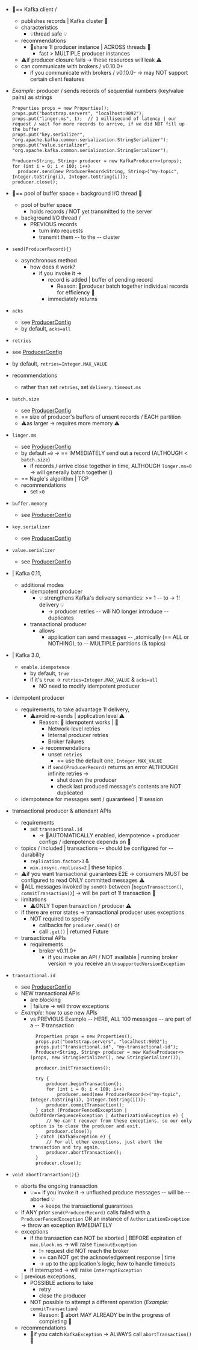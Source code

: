 * 👀== Kafka client / 
  * publishes records | Kafka cluster 👀
  * characteristics
    * 💡thread safe 💡
  * recommendations
    * 👀share 1! producer instance | ACROSS threads 👀
      * fast > MULTIPLE producer instances
  * ⚠️if producer closure fails -> these resources will leak  ⚠️
  * can communicate with brokers / v0.10.0+ 
    * if you communicate with brokers / v0.10.0- -> may NOT support certain client features

* _Example:_ producer / sends records of sequential numbers (key/value pairs) as strings
  ```
  Properties props = new Properties();
  props.put("bootstrap.servers", "localhost:9092");
  props.put("linger.ms", 1);  // 1 millisecond of latency | our request / wait for more records to arrive, if we did NOT fill up the buffer
  props.put("key.serializer", "org.apache.kafka.common.serialization.StringSerializer");
  props.put("value.serializer", "org.apache.kafka.common.serialization.StringSerializer");
  
  Producer<String, String> producer = new KafkaProducer<>(props);
  for (int i = 0; i < 100; i++)
    producer.send(new ProducerRecord<String, String>("my-topic", Integer.toString(i), Integer.toString(i)));
  producer.close();
  ```

* 👀== pool of buffer space + background I/O thread 👀 
  * pool of buffer space
    * holds records / NOT yet transmitted to the server
  * background I/O thread /
    * PREVIOUS records
      * turn into requests
      * transmit them -- to the -- cluster

* `send(ProducerRecord){}`
  * asynchronous method
    * how does it work?
      * if you invoke it -> 
        * record is added | buffer of pending record
          * Reason: 🧠producer batch together individual records for efficiency 🧠
        * immediately returns
 
* `acks`
  * see [ProducerConfig](ProducerConfig.md)
  * by default, `acks=all`

* `retries`
 * see [ProducerConfig](ProducerConfig.md)
 * by default, `retries=Integer.MAX_VALUE`
 * recommendations
   * rather than set `retries`, set `delivery.timeout.ms`

* `batch.size`
  * see [ProducerConfig](ProducerConfig.md)
  * == size of producer's buffers of unsent records / EACH partition
  * ⚠️as larger -> requires more memory ⚠️

* `linger.ms`
  * see [ProducerConfig](ProducerConfig.md)
  * by default `=0` -> == IMMEDIATELY send out a record (ALTHOUGH < `batch.size`)
    * if records / arrive close together in time, ALTHOUGH `linger.ms=0` -> will generally batch together ()
  * == Nagle's algorithm | TCP
  * recommendations
    * set `>0`

* `buffer.memory`
  * see [ProducerConfig](ProducerConfig.md)

* `key.serializer`
  * see [ProducerConfig](ProducerConfig.md)

* `value.serializer`
  * see [ProducerConfig](ProducerConfig.md)

* | Kafka 0.11,
  * additional modes
    * idempotent producer
      * 💡 strengthens Kafka's delivery semantics: >= 1 -- to -> 1! delivery 💡
        * -> producer retries -- will NO longer introduce -- duplicates 
    * transactional producer
      * allows
        * application can send messages -- ,atomically (== ALL or NOTHING), to -- MULTIPLE partitions (& topics)

* | Kafka 3.0,
  * `enable.idempotence`
    * by default, `true`
    * if it's `true` -> `retries=Integer.MAX_VALUE` & `acks=all`
      * NO need to modify idempotent producer

* idempotent producer
  * requirements, to take advantage 1! delivery,
    * ⚠️avoid re-sends | application level ⚠️
      * Reason: 🧠 idempotent works | 🧠 
        * Network-level retries
        * Internal producer retries
        * Broker failures
      * -> recommendations
        * unset `retries`
          * == use the default one, `Integer.MAX_VALUE`
        * if `send(ProducerRecord)` returns an error ALTHOUGH infinite retries -> 
          * shut down the producer
          * check last produced message's contents are NOT duplicated
  * idempotence for messages sent / guaranteed | 1! session

* transactional producer & attendant APIs
  * requirements
    * set `transactional.id`
      * -> 👀AUTOMATICALLY enabled, idempotence + producer configs / idempotence depends on 👀
  * topics / included | transactions -- should be configured for -- durability
    * `replication.factor>3` &
    * `min.insync.replicas=2` | these topics
  * ⚠️if you want transactional guarantees E2E -> consumers MUST be configured to read ONLY committed messages ⚠️
  * 👀ALL messages invoked by `send()` between [`beginTransaction()`, `commitTransaction()`] -> will be part of 1! transaction 👀 
  * limitations
    * ⚠️ONLY 1 open transaction / producer ⚠️
  * if there are error states -> transactional producer uses exceptions
    * NOT required to specify
      * callbacks for `producer.send()` or
      * call `.get()` | returned Future 
  * transactional APIs
    * requirements
      * broker v0.11.0+
        * if you invoke an API / NOT available | running broker version -> you receive an `UnsupportedVersionException`

* `transactional.id`
  * see [ProducerConfig](ProducerConfig.md)
  * NEW transactional APIs
    * are blocking
    * | failure -> will throw exceptions
  * _Example:_ how to use new APIs
    * vs PREVIOUS Example -- HERE, ALL 100 messages -- are part of a -- 1! transaction 
      ```
        Properties props = new Properties();
        props.put("bootstrap.servers", "localhost:9092");
        props.put("transactional.id", "my-transactional-id");
        Producer<String, String> producer = new KafkaProducer<>(props, new StringSerializer(), new StringSerializer());
    
        producer.initTransactions();
    
        try {
            producer.beginTransaction();
            for (int i = 0; i < 100; i++)
                producer.send(new ProducerRecord<>("my-topic", Integer.toString(i), Integer.toString(i)));
            producer.commitTransaction();
        } catch (ProducerFencedException | OutOfOrderSequenceException | AuthorizationException e) {
            // We can't recover from these exceptions, so our only option is to close the producer and exit.
            producer.close();
        } catch (KafkaException e) {
            // For all other exceptions, just abort the transaction and try again.
            producer.abortTransaction();
        }
        producer.close();
      ```

* `void abortTransaction(){}`
  * aborts the ongoing transaction
    * 💡== if you invoke it -> unflushed produce messages -- will be -- aborted 💡
      * -> keeps the transactional guarantees
  * if ANY prior `send(ProducerRecord)` calls failed with a `ProducerFencedException` OR an instance of `AuthorizationException` -> throw an exception IMMEDIATELY
  * exceptions
    * if the transaction can NOT be aborted | BEFORE expiration of `max.block.ms` -> will raise `TimeoutException` 
      * != request did NOT reach the broker
      * == can NOT get the acknowledgement response | time
      * -> up to the application's logic, how to handle timeouts
    * if interrupted -> will raise `InterruptException`
  * | previous exceptions,
    * POSSIBLE actions to take
      * retry
      * close the producer 
    * NOT possible to attempt a different operation (_Example:_ `commitTransaction`)
      * Reason: 🧠 abort MAY ALREADY be in the progress of completing 🧠
  * recommendations
    * 👀if you catch `KafkaException` -> ALWAYS call `abortTransaction()` 👀 
